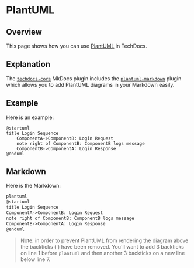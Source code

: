 # PlantUML

## Overview

This page shows how you can use [PlantUML](https://plantuml.com/) in TechDocs.

## Explanation

The [`techdocs-core`](https://github.com/backstage/mkdocs-techdocs-core) MkDocs plugin includes the [`plantuml-markdown`](https://github.com/mikitex70/plantuml-markdown) plugin which allows you to add PlantUML diagrams in your Markdown easily.

## Example

Here is an example:

```plantuml
@startuml
title Login Sequence
    ComponentA->ComponentB: Login Request
    note right of ComponentB: ComponentB logs message
    ComponentB->ComponentA: Login Response
@enduml
```

## Markdown

Here is the Markdown:

```markdown
plantuml
@startuml
title Login Sequence
ComponentA->ComponentB: Login Request
note right of ComponentB: ComponentB logs message
ComponentB->ComponentA: Login Response
@enduml
```

> Note: in order to prevent PlantUML from rendering the diagram above the backticks (\`) have been removed. You'll want to add 3 backticks on line 1 before `plantuml` and then another 3 backticks on a new line below line 7.
